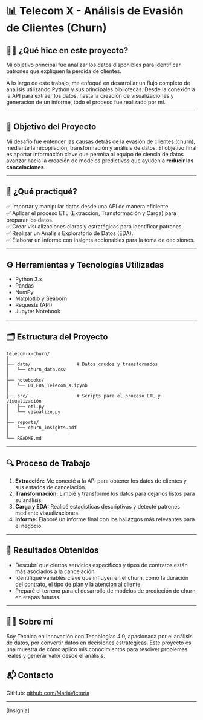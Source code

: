 
# 📊 Telecom X - Análisis de Evasión de Clientes (Churn)

## 🙋‍♀️ ¿Qué hice en este proyecto?

Mi objetivo principal fue analizar los datos disponibles para identificar patrones que expliquen la pérdida de clientes.

A lo largo de este trabajo, me enfoqué en desarrollar un flujo completo de análisis utilizando Python y sus principales bibliotecas. Desde la conexión a la API para extraer los datos, hasta la creación de visualizaciones y generación de un informe, todo el proceso fue realizado por mí.

---

## 🎯 Objetivo del Proyecto

Mi desafío fue entender las causas detrás de la evasión de clientes (churn), mediante la recopilación, transformación y análisis de datos. El objetivo final es aportar información clave que permita al equipo de ciencia de datos avanzar hacia la creación de modelos predictivos que ayuden a **reducir las cancelaciones**.

---

## 🧠 ¿Qué practiqué?

✅ Importar y manipular datos desde una API de manera eficiente.  
✅ Aplicar el proceso ETL (Extracción, Transformación y Carga) para preparar los datos.  
✅ Crear visualizaciones claras y estratégicas para identificar patrones.  
✅ Realizar un Análisis Exploratorio de Datos (EDA).  
✅ Elaborar un informe con insights accionables para la toma de decisiones.

---

## ⚙️ Herramientas y Tecnologías Utilizadas

- Python 3.x
- Pandas
- NumPy
- Matplotlib y Seaborn
- Requests (API)
- Jupyter Notebook

---

## 🗂️ Estructura del Proyecto

```
telecom-x-churn/
│
├── data/                 # Datos crudos y transformados
│   └── churn_data.csv
│
├── notebooks/
│   └── 01_EDA_Telecom_X.ipynb
│
├── src/                  # Scripts para el proceso ETL y visualización
│   ├── etl.py
│   └── visualize.py
│
├── reports/
│   └── churn_insights.pdf
│
└── README.md
```

---

## 🔍 Proceso de Trabajo

1. **Extracción:** Me conecté a la API para obtener los datos de clientes y sus estados de cancelación.
2. **Transformación:** Limpié y transformé los datos para dejarlos listos para su análisis.
3. **Carga y EDA:** Realicé estadísticas descriptivas y detecté patrones mediante visualizaciones.
4. **Informe:** Elaboré un informe final con los hallazgos más relevantes para el negocio.

---

## 📌 Resultados Obtenidos

- Descubrí que ciertos servicios específicos y tipos de contratos están más asociados a la cancelación.
- Identifiqué variables clave que influyen en el churn, como la duración del contrato, el tipo de plan y la atención al cliente.
- Preparé el terreno para el desarrollo de modelos de predicción de churn en etapas futuras.

---



## 👩‍💻 Sobre mí

Soy Técnica en Innovación con Tecnologías 4.0, apasionada por el análisis de datos, por convertir datos en decisiones estratégicas. Este proyecto es una muestra de cómo aplico mis conocimientos para resolver problemas reales y generar valor desde el análisis.

## 📬 Contacto

GitHub: [github.com/MariaVictoria](https://github.com/MariaVictoria)

---


[Insignia]

